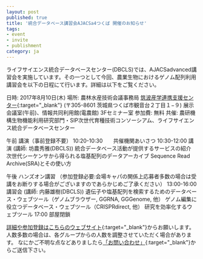 ```yaml
---
layout: post
published: true
title: '統合データベース講習会AJACSa4つくば 開催のお知らせ'
tags:
- event
- invite
- publishment
category: ja
---
```

ライフサイエンス統合データベースセンター(DBCLS)では、AJACSadvanced講習会を実施しています。その一つとして今回、農業生物におけるゲノム配列利用講習会を以下の日程にて行います。詳細は以下をご覧ください。
 
日時: 2017年8月10日(木)
場所: 農林水産技術会議事務局 [筑波産学連携支援センター](http://www.affrc.maff.go.jp/tsukuba/top/){:target="_blank"} (〒305-8601 茨城県つくば市観音台２丁目１−９) 展示会議室(午前)、情報共同利用館(電農館) 3Fセミナー室
参加費: 無料
共催: 農研機構生物機能利用研究部門・SIP次世代育種技術コンソーシアム、ライフサイエンス統合データベースセンター
 
午前 講演（事前登録不要）
10:20-10:30　　共催機関あいさつ
10:30-12:00 講演 (講師: 坊農秀雅(DBCLS))
統合データベース活動が提供するサービスの紹介
次世代シーケンサから得られる塩基配列のデータアーカイブ Sequence Read Archive(SRA)とその使い方
 
午後 ハンズオン講習 （参加登録必要:会場キャパの関係上応募者多数の場合は受講をお断りする場合がございますのであらかじめご了承ください）
13:00-16:00 講習会 (講師: 内藤雄樹(DBCLS))
遺伝子や塩基配列を検索するためのデータベース・ウェブツール（ゲノムブラウザー, GGRNA, GGGenome, 他）
ゲノム編集に役立つデータベース・ウェブツール（CRISPRdirect, 他）
研究を効率化するウェブツール
17:00  部屋閉鎖
 

[詳細や参加登録はこちらのウェブサイト](http://bit.ly/ajacsa4){:target="_blank"}からお願いします。
人数多数の場合は、各グループからの人数を調整させていただく場合があります。 なにかご不明な点などありましたら[「お問い合わせ」](http://dbcls.rois.ac.jp/contact){:target="_blank"}からご送信下さい。